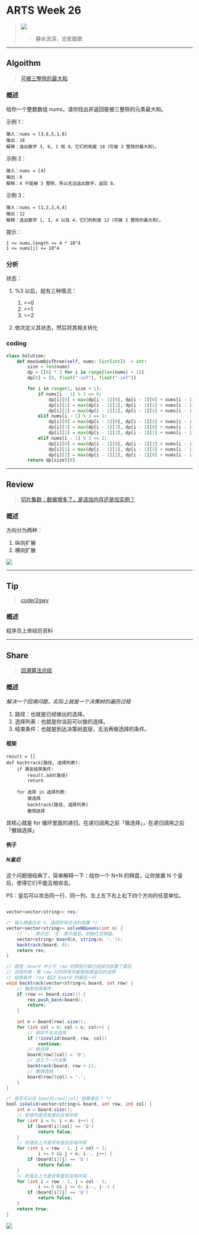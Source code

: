 # ARTS Week 26

> ![](https://github.com/Carmenliukang/ARTS/blob/master/image/26/26.jpg)
>> 静水流深，沧笙踏歌

***

## Algoithm

> [可被三整除的最大和](https://leetcode-cn.com/problems/greatest-sum-divisible-by-three/)

### 概述

给你一个整数数组 nums，请你找出并返回能被三整除的元素最大和。

示例 1：

    输入：nums = [3,6,5,1,8]
    输出：18 
    解释：选出数字 3, 6, 1 和 8，它们的和是 18（可被 3 整除的最大和）。 

示例 2：

    输入：nums = [4]
    输出：0 
    解释：4 不能被 3 整除，所以无法选出数字，返回 0。 

示例 3：

    输入：nums = [1,2,3,4,4]
    输出：12 
    解释：选出数字 1, 3, 4 以及 4，它们的和是 12（可被 3 整除的最大和）。

提示：

    1 <= nums.length <= 4 * 10^4 
    1 <= nums[i] <= 10^4

### 分析

状态：

1. %3 以后，就有三种情况：
    1. ==0
    2. ==1
    3. ==2

2. 依次定义其状态，然后将其相关转化

### coding

```python
class Solution:
    def maxSumDivThree(self, nums: list[int]) -> int:
        size = len(nums)
        dp = [[0] * 3 for i in range(len(nums) + 1)]
        dp[0] = [0, float("-inf"), float("-inf")]

        for i in range(1, size + 1):
            if nums[i - 1] % 3 == 0:
                dp[i][0] = max(dp[i - 1][0], dp[i - 1][0] + nums[i - 1])
                dp[i][1] = max(dp[i - 1][1], dp[i - 1][1] + nums[i - 1])
                dp[i][2] = max(dp[i - 1][2], dp[i - 1][2] + nums[i - 1])
            elif nums[i - 1] % 3 == 1:
                dp[i][0] = max(dp[i - 1][0], dp[i - 1][2] + nums[i - 1])
                dp[i][1] = max(dp[i - 1][1], dp[i - 1][0] + nums[i - 1])
                dp[i][2] = max(dp[i - 1][2], dp[i - 1][1] + nums[i - 1])
            elif nums[i - 1] % 3 == 2:
                dp[i][0] = max(dp[i - 1][0], dp[i - 1][1] + nums[i - 1])
                dp[i][1] = max(dp[i - 1][1], dp[i - 1][2] + nums[i - 1])
                dp[i][2] = max(dp[i - 1][2], dp[i - 1][0] + nums[i - 1])
        return dp[size][0]
```

***

## Review

> [切片集群：数据增多了，是该加内存还是加实例？](https://time.geekbang.org/column/article/276545)

### 概述

方向分为两种：

1. 纵向扩展
2. 横向扩展

![](https://github.com/Carmenliukang/ARTS/blob/master/image/26/redis-扩展.jpg)


***

## Tip

> [coder2gwy](https://github.com/coder2gwy/coder2gwy)

### 概述

程序员上岸经历资料

***

## Share

> [回溯算法总结](https://github.com/Carmenliukang/ARTS/blob/master/week26.md#share)

### 概述

*解决一个回溯问题，实际上就是一个决策树的遍历过程*

1. 路径：也就是已经做出的选择。
2. 选择列表：也就是你当前可以做的选择。
3. 结束条件：也就是到达决策树底层，无法再做选择的条件。

#### 框架

```
result = []
def backtrack(路径, 选择列表):
    if 满足结束条件:
        result.add(路径)
        return
    
    for 选择 in 选择列表:
        做选择
        backtrack(路径, 选择列表)
        撤销选择
```

其核心就是 for 循环里面的递归，在递归调用之前「做选择」，在递归调用之后「撤销选择」

#### 例子

##### N皇后

这个问题很经典了，简单解释一下：给你一个 N×N 的棋盘，让你放置 N 个皇后，使得它们不能互相攻击。

PS：皇后可以攻击同一行、同一列、左上左下右上右下四个方向的任意单位。

```java

vector<vector<string>> res;

/* 输入棋盘边长 n，返回所有合法的放置 */
vector<vector<string>> solveNQueens(int n) {
    // '.' 表示空，'Q' 表示皇后，初始化空棋盘。
    vector<string> board(n, string(n, '.'));
    backtrack(board, 0);
    return res;
}

// 路径：board 中小于 row 的那些行都已经成功放置了皇后
// 选择列表：第 row 行的所有列都是放置皇后的选择
// 结束条件：row 超过 board 的最后一行
void backtrack(vector<string>& board, int row) {
    // 触发结束条件
    if (row == board.size()) {
        res.push_back(board);
        return;
    }
    
    int n = board[row].size();
    for (int col = 0; col < n; col++) {
        // 排除不合法选择
        if (!isValid(board, row, col)) 
            continue;
        // 做选择
        board[row][col] = 'Q';
        // 进入下一行决策
        backtrack(board, row + 1);
        // 撤销选择
        board[row][col] = '.';
    }
}

/* 是否可以在 board[row][col] 放置皇后？ */
bool isValid(vector<string>& board, int row, int col) {
    int n = board.size();
    // 检查列是否有皇后互相冲突
    for (int i = 0; i < n; i++) {
        if (board[i][col] == 'Q')
            return false;
    }
    // 检查右上方是否有皇后互相冲突
    for (int i = row - 1, j = col + 1; 
            i >= 0 && j < n; i--, j++) {
        if (board[i][j] == 'Q')
            return false;
    }
    // 检查左上方是否有皇后互相冲突
    for (int i = row - 1, j = col - 1;
            i >= 0 && j >= 0; i--, j--) {
        if (board[i][j] == 'Q')
            return false;
    }
    return true;
}

```

![](https://github.com/labuladong/fucking-algorithm/blob/master/pictures/backtracking/7.jpg)







